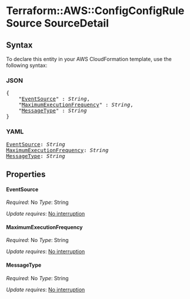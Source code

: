 # Terraform::AWS::ConfigConfigRule Source SourceDetail

## Syntax

To declare this entity in your AWS CloudFormation template, use the following syntax:

### JSON

<pre>
{
    "<a href="#eventsource" title="EventSource">EventSource</a>" : <i>String</i>,
    "<a href="#maximumexecutionfrequency" title="MaximumExecutionFrequency">MaximumExecutionFrequency</a>" : <i>String</i>,
    "<a href="#messagetype" title="MessageType">MessageType</a>" : <i>String</i>
}
</pre>

### YAML

<pre>
<a href="#eventsource" title="EventSource">EventSource</a>: <i>String</i>
<a href="#maximumexecutionfrequency" title="MaximumExecutionFrequency">MaximumExecutionFrequency</a>: <i>String</i>
<a href="#messagetype" title="MessageType">MessageType</a>: <i>String</i>
</pre>

## Properties

#### EventSource

_Required_: No
_Type_: String

_Update requires_: [No interruption](https://docs.aws.amazon.com/AWSCloudFormation/latest/UserGuide/using-cfn-updating-stacks-update-behaviors.html#update-no-interrupt)

#### MaximumExecutionFrequency

_Required_: No
_Type_: String

_Update requires_: [No interruption](https://docs.aws.amazon.com/AWSCloudFormation/latest/UserGuide/using-cfn-updating-stacks-update-behaviors.html#update-no-interrupt)

#### MessageType

_Required_: No
_Type_: String

_Update requires_: [No interruption](https://docs.aws.amazon.com/AWSCloudFormation/latest/UserGuide/using-cfn-updating-stacks-update-behaviors.html#update-no-interrupt)

